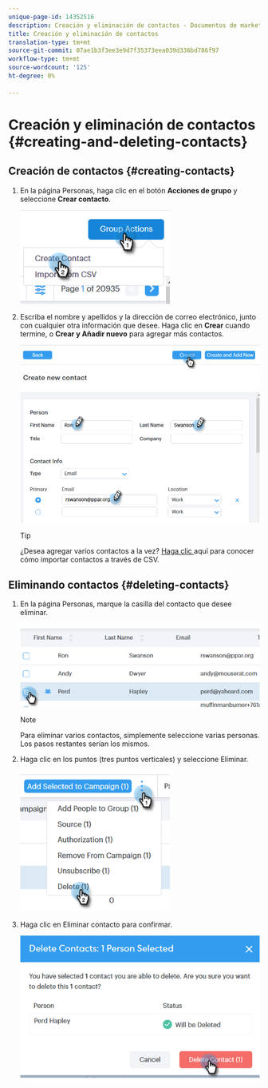 ```yaml
---
unique-page-id: 14352516
description: Creación y eliminación de contactos - Documentos de marketing - Documentación del producto
title: Creación y eliminación de contactos
translation-type: tm+mt
source-git-commit: 07ae1b3f3ee3e9d7f35373eea039d336bd786f97
workflow-type: tm+mt
source-wordcount: '125'
ht-degree: 0%

---
```



# Creación y eliminación de contactos {#creating-and-deleting-contacts}

## Creación de contactos {#creating-contacts}

1. En la página Personas, haga clic en el botón **Acciones de grupo** y seleccione **Crear contacto**.

   ![](assets/one-2.png)

1. Escriba el nombre y apellidos y la dirección de correo electrónico, junto con cualquier otra información que desee. Haga clic en **Crear** cuando termine, o **Crear y Añadir nuevo** para agregar más contactos.

   ![](assets/two-2.png)

   >[!TIP]
   >
   >¿Desea agregar varios contactos a la vez? [Haga clic ](http://docs.marketo.com/x/VADb) aquí para conocer cómo importar contactos a través de CSV.

## Eliminando contactos {#deleting-contacts}

1. En la página Personas, marque la casilla del contacto que desee eliminar.

   ![](assets/three-2.png)

   >[!NOTE]
   >
   >Para eliminar varios contactos, simplemente seleccione varias personas. Los pasos restantes serían los mismos.

1. Haga clic en los puntos (tres puntos verticales) y seleccione Eliminar.

   ![](assets/four-2.png)

1. Haga clic en Eliminar contacto para confirmar.

   ![](assets/five-2.png)
